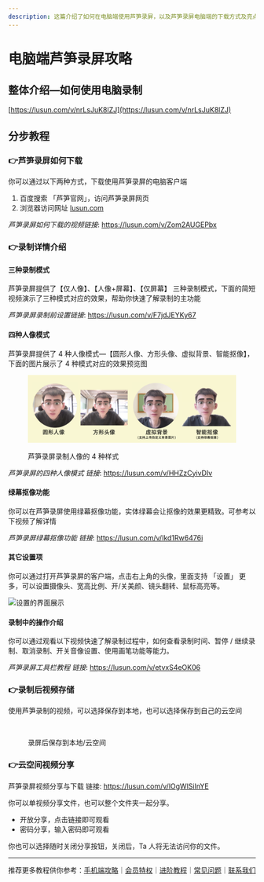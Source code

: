 ```yaml
---
description: 这篇介绍了如何在电脑端使用芦笋录屏，以及芦笋录屏电脑端的下载方式及亮点功能介绍
---
```


# 电脑端芦笋录屏攻略

## 整体介绍—如何使用电脑录制

[https://lusun.com/v/nrLsJuK8lZJ](https://lusun.com/v/nrLsJuK8lZJ)

## 分步教程 <a href="#f0-9f-98-81-e5-88-86-e6-a-d-a5-e6-95-99-e7-a8-8b" id="f0-9f-98-81-e5-88-86-e6-a-d-a5-e6-95-99-e7-a8-8b"></a>

### 👉芦笋录屏如何下载 <a href="#f0-9f-91-89-e8-8a-a6-e7-ac-8b-e5-bd-95-e5-b1-8f-e5-a6-82-e4-bd-95-e4-b8-8b-e8-bd-bd" id="f0-9f-91-89-e8-8a-a6-e7-ac-8b-e5-bd-95-e5-b1-8f-e5-a6-82-e4-bd-95-e4-b8-8b-e8-bd-bd"></a>

你可以通过以下两种方式，下载使用芦笋录屏的电脑客户端

1. 百度搜索 「芦笋官网」，访问芦笋录屏网页
2. 浏览器访问网址 [lusun.com](https://lusun.com)

_芦笋录屏如何下载的视频链接_: https://lusun.com/v/Zom2AUGEPbx

### 👉录制详情介绍 <a href="#f0-9f-91-89-e5-bd-95-e5-88-b6-e5-89-8d-e7-9a-84-e8-ae-be-e7-bd-ae" id="f0-9f-91-89-e5-bd-95-e5-88-b6-e5-89-8d-e7-9a-84-e8-ae-be-e7-bd-ae"></a>

#### 三种录制模式

芦笋录屏提供了【仅人像】、【人像+屏幕】、【仅屏幕】 三种录制模式，下面的简短视频演示了三种模式对应的效果，帮助你快速了解录制的主功能

_芦笋录屏录制前设置链接_: https://lusun.com/v/F7jdJEYKy67

#### 四种人像模式

芦笋录屏提供了 4 种人像模式—【圆形人像、方形头像、虚拟背景、智能抠像】，下面的图片展示了 4 种模式对应的效果预览图

<figure><img src="../.gitbook/assets/luping4renxiang.png" alt=""><figcaption><p>芦笋录屏录制人像的 4 种样式</p></figcaption></figure>

_芦笋录屏的四种人像模式 链接_: https://lusun.com/v/HHZzCyivDIv

#### 绿幕抠像功能

你可以在芦笋录屏使用绿幕抠像功能，实体绿幕会让抠像的效果更精致。可参考以下视频了解详情

_芦笋录屏绿幕抠像功能 链接_: https://lusun.com/v/Ikd1Rw6476i

#### 其它设置项

你可以通过打开芦笋录屏的客户端，点击右上角的头像，里面支持 「设置」 更多，可以设置摄像头、宽高比例、开/关美颜、镜头翻转、鼠标高亮等。

![设置的界面展示](https://help.lusun.com/content/images/2022/12/------2.png)

#### 录制中的操作介绍 <a href="#f0-9f-91-89-e5-bd-95-e5-88-b6-e4-b8-a-d-e7-9a-84-e6-93-8d-e4-bd-9c" id="f0-9f-91-89-e5-bd-95-e5-88-b6-e4-b8-a-d-e7-9a-84-e6-93-8d-e4-bd-9c"></a>

你可以通过观看以下视频快速了解录制过程中，如何查看录制时间、暂停 / 继续录制、取消录制、开关音像设置、使用画笔功能等能力。

_芦笋录屏工具栏教程 链接_: https://lusun.com/v/etvxS4eOK06



### 👉录制后视频存储

使用芦笋录制的视频，可以选择保存到本地，也可以选择保存到自己的云空间

<figure><img src="../.gitbook/assets/download.gif" alt=""><figcaption><p>录屏后保存到本地/云空间</p></figcaption></figure>

### 👉云空间视频分享

芦笋录屏视频分享与下载 链接: https://lusun.com/v/lOgWlSiInYE

你可以单视频分享文件，也可以整个文件夹一起分享。

* 开放分享，点击链接即可观看
* 密码分享，输入密码即可观看

你也可以选择随时关闭分享按钮，关闭后，Ta 人将无法访问你的文件。

***

推荐更多教程供你参考：[手机端攻略](phone.md)｜[会员特权](vip.md)｜[进阶教程](../advanced/)｜[常见问题](../faq/)｜[联系我们](../contact/)
